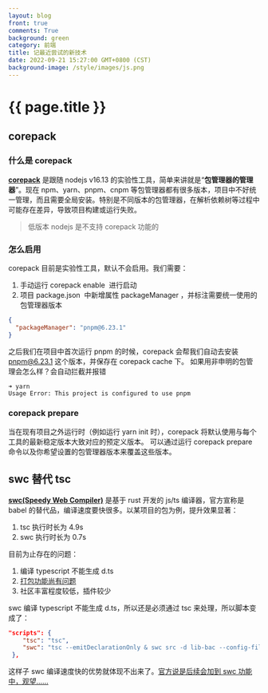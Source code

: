 ```yaml
---
layout: blog
front: true
comments: True
background: green
category: 前端
title: 记最近尝试的新技术
date: 2022-09-21 15:27:00 GMT+0800 (CST)
background-image: /style/images/js.png
---
```


# {{ page.title }}

## corepack

### 什么是 corepack

[**corepack**](https://github.com/nodejs/corepack) 是跟随 nodejs v16.13 的实验性工具，简单来讲就是“**包管理器的管理器**”。现在 npm、yarn、pnpm、cnpm 等包管理器都有很多版本，项目中不好统一管理，而且需要全局安装。特别是不同版本的包管理器，在解析依赖树等过程中可能存在差异，导致项目构建或运行失败。

> 低版本 nodejs 是不支持 corepack 功能的

### 怎么启用

corepack 目前是实验性工具，默认不会启用。我们需要：

1. 手动运行 corepack enable  进行启动
2. 项目 package.json  中新增属性 packageManager ，并标注需要统一使用的包管理器版本

```json
{
  "packageManager": "pnpm@6.23.1"
}
```

之后我们在项目中首次运行 pnpm 的时候，corepack 会帮我们自动去安装 pnpm@6.23.1 这个版本，并保存在 corepack cache 下。
如果用非申明的包管理会怎么样？会自动拦截并报错

```shell
➜ yarn             
Usage Error: This project is configured to use pnpm
```

### corepack prepare

当在现有项目之外运行时（例如运行 yarn init 时），corepack 将默认使用与每个工具的最新稳定版本大致对应的预定义版本。 可以通过运行 corepack prepare 命令以及你希望设置的包管理器版本来覆盖这些版本。

## swc 替代 tsc

[**swc(Speedy Web Compiler)**](https://github.com/swc-project/swc) 是基于 rust 开发的 js/ts 编译器，官方宣称是 babel 的替代品，编译速度要快很多。以某项目的包为例，提升效果显著：

1. tsc 执行时长为 4.9s
2. swc 执行时长为 0.7s

目前为止存在的问题：

1. 编译 typescript 不能生成 d.ts
2. [打包功能尚有问题](https://swc.rs/docs/configuration/bundling)
3. 社区丰富程度较低，插件较少

swc 编译 typescript 不能生成 d.ts，所以还是必须通过 tsc 来处理，所以脚本变成了：

```json
"scripts": {
    "tsc": "tsc",
    "swc": "tsc --emitDeclarationOnly & swc src -d lib-bac --config-file ../../.swcrc",
 },
```

这样子 swc 编译速度快的优势就体现不出来了。[官方说是后续会加到 swc 功能中，观望......](https://github.com/swc-project/swc/issues/657#issuecomment-1026620842)
